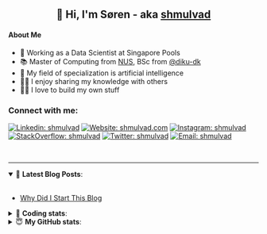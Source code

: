 <h2 align="center">
	👋 Hi, I'm Søren - aka <a href="https://shmulvad.com">shmulvad</a>
</h2>

#### About Me
- 🤖 Working as a Data Scientist at Singapore Pools
- 📚 Master of Computing from [NUS], BSc from [@diku-dk]
- 🧠 My field of specialization is artificial intelligence
- 👨‍🏫 I enjoy sharing my knowledge with others
- 👨‍💻 I love to build my own stuff

### Connect with me:

[![Linkedin: shmulvad](https://img.shields.io/badge/shmulvad-blue?style=flat&logo=Linkedin&logoColor=white)][linkedin]
[![Website: shmulvad.com](https://img.shields.io/badge/shmulvad.com-47CCCC?&style=flat&logo=Google-Chrome&logoColor=white)][website]
[![Instagram: shmulvad](https://img.shields.io/badge/-@shmulvad-purple?style=flat&logo=Instagram&logoColor=white)][instagram]
[![StackOverflow: shmulvad](https://img.shields.io/badge/shmulvad-FE7A16?style=flat&logo=stack-overflow&logoColor=white)][stackOverflow]
[![Twitter: shmulvad](https://img.shields.io/badge/@shmulvad-1ca0f1?style=flat&logo=twitter&logoColor=white)][twitter]
[![Email: shmulvad](https://img.shields.io/badge/shmulvad-D14836?style=flat&logo=gmail&logoColor=white)][mail]

<br />

---

<details open>
 <summary>📕 <b>Latest Blog Posts</b>: </summary>

<br>

<!-- BLOG-POST-LIST:START -->
- [Why Did I Start This Blog](https://shmulvad.com/blog/why-did-start-this-blog)
<!-- BLOG-POST-LIST:END -->

</details>

<!-- --- -->

<details>
 <summary>🤖 <b>Coding stats</b>: </summary>

<br>

NOTE: Doesn't track coding at work or work done in environments such as Jupyter Notebooks.

<!--START_SECTION:waka-->
![Code Time](http://img.shields.io/badge/Code%20Time-2%2C220%20hrs%2019%20mins-blue)

**I'm a Night 🦉** 

```text
🌞 Morning                432 commits         ██░░░░░░░░░░░░░░░░░░░░░░░   09.21 % 
🌆 Daytime                1217 commits        ██████░░░░░░░░░░░░░░░░░░░   25.94 % 
🌃 Evening                1927 commits        ██████████░░░░░░░░░░░░░░░   41.08 % 
🌙 Night                  1115 commits        ██████░░░░░░░░░░░░░░░░░░░   23.77 % 
```


📊 **This Week I Spent My Time On** 

```text
💬 Programming Languages: 
Python                   5 hrs 57 mins       ███████████░░░░░░░░░░░░░░   44.62 % 
Other                    2 hrs 57 mins       ██████░░░░░░░░░░░░░░░░░░░   22.15 % 
YAML                     1 hr 47 mins        ███░░░░░░░░░░░░░░░░░░░░░░   13.47 % 
HTML                     1 hr 3 mins         ██░░░░░░░░░░░░░░░░░░░░░░░   07.95 % 
CSS                      28 mins             █░░░░░░░░░░░░░░░░░░░░░░░░   03.62 % 

🔥 Editors: 
VS Code                  10 hrs 26 mins      ████████████████████░░░░░   78.21 % 
Zsh                      2 hrs 52 mins       █████░░░░░░░░░░░░░░░░░░░░   21.49 % 
Sublime Text             2 mins              ░░░░░░░░░░░░░░░░░░░░░░░░░   00.31 % 

🐱‍💻 Projects: 
hit-locator              3 hrs 5 mins        ██████░░░░░░░░░░░░░░░░░░░   23.16 % 
fast_tsp                 3 hrs 2 mins        ██████░░░░░░░░░░░░░░░░░░░   22.81 % 
datapakke-interface      2 hrs 39 mins       █████░░░░░░░░░░░░░░░░░░░░   19.91 % 
overvaagning-admin       1 hr 20 mins        ███░░░░░░░░░░░░░░░░░░░░░░   10.07 % 
company-scrapers         1 hr 1 min          ██░░░░░░░░░░░░░░░░░░░░░░░   07.74 % 
```


 Last Updated on 09/11/2023 18:40:27 UTC
<!--END_SECTION:waka-->

</details>

<!-- --- -->

<details>
 <summary>😇 <b>My GitHub stats</b>: </summary>

<br>

<img align="left" alt="shmulvad's Github Stats" src="https://github-readme-stats.vercel.app/api?username=shmulvad&show_icons=true&hide_border=true" />

</details>



[website]: https://shmulvad.com
[twitter]: https://twitter.com/shmulvad
[linkedin]: https://linkedin.com/in/shmulvad
[instagram]: https://instagram.com/shmulvad
[stackOverflow]: https://stackoverflow.com/users/9248793/shmulvad
[mail]: mailto:shmulvad@gmail.com
[@diku-dk]: https://github.com/diku-dk
[github]: https://github.com/shmulvad
[NUS]: https://www.nus.edu.sg